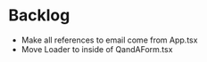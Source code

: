 # Backlog

- Make all references to email come from App.tsx
- Move Loader to inside of QandAForm.tsx
